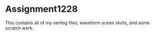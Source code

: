 # Assignment1228
This contains all of my verilog files, waveform sceen shots, and some scratch work.
